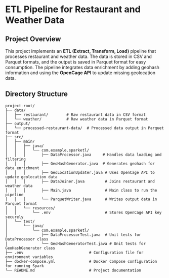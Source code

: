 # ETL Pipeline for Restaurant and Weather Data

## Project Overview

This project implements an **ETL (Extract, Transform, Load)** pipeline that processes restaurant and weather data. The data is stored in CSV and Parquet formats, and the output is saved in Parquet format for easy consumption. The pipeline integrates data enrichment by adding geohash information and using the **OpenCage API** to update missing geolocation data.

## Directory Structure

```plaintext
project-root/
├── data/
│   ├── restaurant/        # Raw restaurant data in CSV format
│   └── weather/           # Raw weather data in Parquet format
├── output/
│   └── processed-restaurant-data/  # Processed data output in Parquet format
├── src/
│   ├── main/
│   │   ├── java/
│   │   │   └── com.example.sparketl/
│   │   │       ├── DataProcessor.java     # Handles data loading and filtering
│   │   │       ├── GeoHashGenerator.java  # Generates geohash for data enrichment
│   │   │       ├── GeoLocationUpdater.java # Uses OpenCage API to update geolocation data
│   │   │       ├── DataJoiner.java         # Joins restaurant and weather data
│   │   │       ├── Main.java               # Main class to run the pipeline
│   │   │       └── ParquetWriter.java      # Writes output data in Parquet format
│   │   └── resources/
│   │       └── .env                        # Stores OpenCage API key securely
│   └── test/
│       └── java/
│           └── com.example.sparketl/
│               ├── DataProcessorTest.java  # Unit tests for DataProcessor class
│               └── GeoHashGeneratorTest.java # Unit tests for GeoHashGenerator class
├── .env                             # Configuration file for environment variables
├── docker-compose.yml               # Docker Compose configuration for running Spark
└── README.md                        # Project documentation
